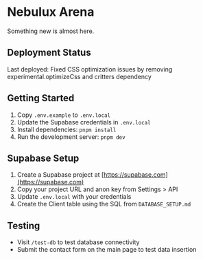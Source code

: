 # Nebulux Arena

Something new is almost here.

## Deployment Status

Last deployed: Fixed CSS optimization issues by removing experimental.optimizeCss and critters dependency

## Getting Started

1. Copy `.env.example` to `.env.local`
2. Update the Supabase credentials in `.env.local`
3. Install dependencies: `pnpm install`
4. Run the development server: `pnpm dev`

## Supabase Setup

1. Create a Supabase project at [https://supabase.com](https://supabase.com)
2. Copy your project URL and anon key from Settings > API
3. Update `.env.local` with your credentials
4. Create the Client table using the SQL from `DATABASE_SETUP.md`

## Testing

- Visit `/test-db` to test database connectivity
- Submit the contact form on the main page to test data insertion
